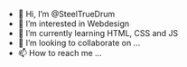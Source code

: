 - 👋 Hi, I’m @SteelTrueDrum
- 👀 I’m interested in Webdesign
- 🌱 I’m currently learning HTML, CSS and JS
- 💞️ I’m looking to collaborate on ...
- 📫 How to reach me ...

<!---
SteelTrueDrum/SteelTrueDrum is a ✨ special ✨ repository because its `README.md` (this file) appears on your GitHub profile.
You can click the Preview link to take a look at your changes.
--->
